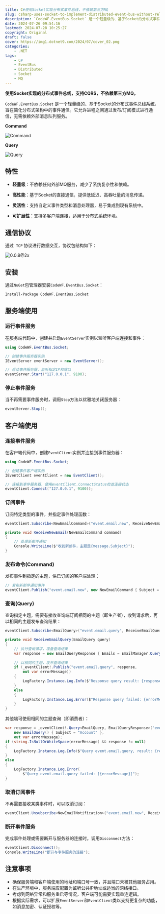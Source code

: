 ```yaml
---
title: C#使用Socket实现分布式事件总线，不依赖第三方MQ
slug: csharp-uses-socket-to-implement-distributed-event-bus-without-relying-on-third-party-mq
description: `CodeWF.EventBus.Socket` 是一个轻量级的、基于Socket的分布式事件总线系统，旨在简化分布式架构中的事件通信。它允许进程之间通过发布/订阅模式进行通信，无需依赖外部消息队列服务。
date: 2024-07-26 09:54:16
lastmod: 2024-07-28 10:25:27
copyright: Original
draft: false
cover: https://img1.dotnet9.com/2024/07/cover_02.png
categories: 
    - .NET
tags: 
    - C#
    - EventBus
    - Distributed
    - Socket
    - MQ
---
```


**使用Socket实现的分布式事件总线，支持CQRS，不依赖第三方MQ。**

`CodeWF.EventBus.Socket` 是一个轻量级的、基于Socket的分布式事件总线系统，旨在简化分布式架构中的事件通信。它允许进程之间通过发布/订阅模式进行通信，无需依赖外部消息队列服务。

**Command**

![Command](https://img1.dotnet9.com/2024/07/cover_02.png)

**Query**

![Query](https://img1.dotnet9.com/2024/07/0202.png)

## 特性

- **轻量级**：不依赖任何外部MQ服务，减少了系统复杂性和依赖。

- **高性能**：基于Socket的直接通信，提供低延迟、高吞吐量的消息传递。

- **灵活性**：支持自定义事件类型和消息处理器，易于集成到现有系统中。

- **可扩展性**：支持多客户端连接，适用于分布式系统环境。

## 通信协议

通过` TCP` 协议进行数据交互，协议包结构如下：

![0.0.8@2x](https://img1.dotnet9.com/2024/07/0201.png)

## 安装

通过`NuGet`包管理器安装`CodeWF.EventBus.Socket`：

```bash
Install-Package CodeWF.EventBus.Socket
```

## 服务端使用

### 运行事件服务

在服务端代码中，创建并启动`EventServer`实例以监听客户端连接和事件：

```csharp
using CodeWF.EventBus.Socket;

// 创建事件服务器实例
IEventServer eventServer = new EventServer();

// 启动事件服务器，监听指定IP和端口
eventServer.Start("127.0.0.1", 9100);
```

### 停止事件服务

当不再需要事件服务时，调用`Stop`方法以优雅地关闭服务器：

```csharp
eventServer.Stop();
```

## 客户端使用

### 连接事件服务

在客户端代码中，创建`EventClient`实例并连接到事件服务器：

```csharp
using CodeWF.EventBus.Socket;

// 创建事件客户端实例
IEventClient eventClient = new EventClient();

// 连接到事件服务器，使用eventClient.ConnectStatus检查连接状态
eventClient.Connect("127.0.0.1", 9100));
```

### 订阅事件

订阅特定类型的事件，并指定事件处理函数：

```csharp
eventClient.Subscribe<NewEmailCommand>("event.email.new", ReceiveNewEmailCommand);

private void ReceiveNewEmail(NewEmailCommand command)
{
    // 处理新邮件通知
    Console.WriteLine($"收到新邮件，主题是{message.Subject}");
}
```

### 发布命令(Command)

发布事件到指定的主题，供已订阅的客户端处理：

```csharp
// 发布新邮件通知事件
eventClient.Publish("event.email.new", new NewEmailCommand { Subject = "恭喜您中Github一等奖", Content = "我们很开心，您在2024年7月...", SendTime = new DateTime(2024, 7, 27) });
```

### 查询(Query)

查询指定主题，需要有接收查询端订阅相同的主题（即生产者），收到请求后，再以相同的主题发布查询结果：

```csharp
eventClient.Subscribe<EmailQuery>("event.email.query", ReceiveEmailQuery);

private void ReceiveEmailQuery(EmailQuery query)
{
    // 执行查询请求，准备查询结果
    var response = new EmailQueryResponse { Emails = EmailManager.QueryEmail(request.Subject) };
    
    // 以相同的主题，发布查询结果
    if (_eventClient!.Publish("event.email.query", response,
        out var errorMessage))
    {
        LogFactory.Instance.Log.Info($"Response query result: {response}");
    }
    else
    {
        LogFactory.Instance.Log.Error($"Response query failed: {errorMessage}");
    }
}
```

其他端可使用相同的主题查询（即消费者）：

```csharp
var response = _eventClient!.Query<EmailQuery, EmailQueryResponse>("event.email.query",
    new EmailQuery() { Subject = "Account" },
    out var errorMessage);
if (string.IsNullOrWhiteSpace(errorMessage) && response != null)
{
    LogFactory.Instance.Log.Info($"Query event.email.query, result: {response}");
}
else
{
    LogFactory.Instance.Log.Error(
        $"Query event.email.query failed: [{errorMessage}]");
}
```



### 取消订阅事件

不再需要接收某类事件时，可以取消订阅：

```csharp
eventClient.Unsubscribe<NewEmailNotification>("event.email.new", ReceiveNewEmail);
```

### 断开事件服务

完成事件处理或需要断开与服务器的连接时，调用`Disconnect`方法：

```csharp
eventClient.Disconnect();
Console.WriteLine("断开与事件服务的连接");
```

## 注意事项

- 确保服务端和客户端使用的地址和端口号一致，并且端口未被其他服务占用。
- 在生产环境中，服务端应配置为监听公共IP地址或适当的网络接口。
- 考虑到网络异常和服务重启等情况，客户端可能需要实现重连逻辑。
- 根据实际需求，可以扩展`EventServer`和`EventClient`类以支持更复杂的功能，如消息加密、认证授权等。